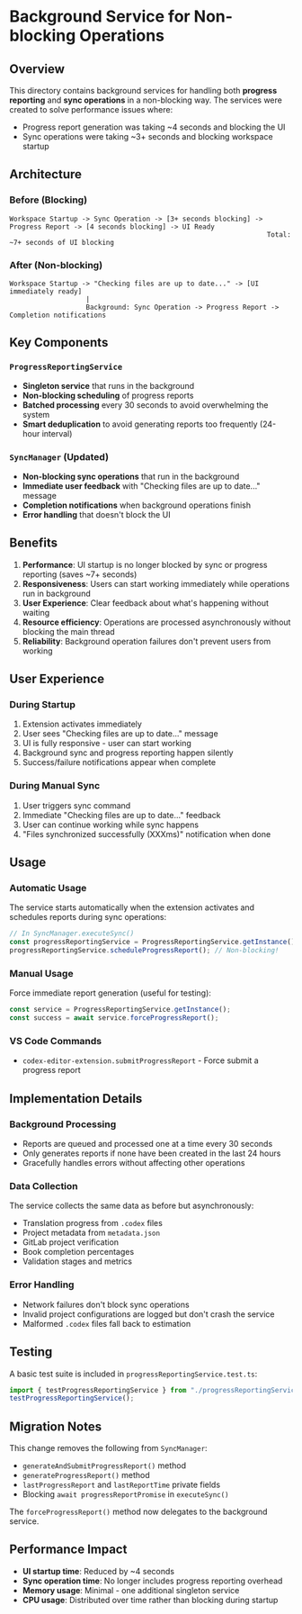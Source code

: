 # Background Service for Non-blocking Operations

## Overview

This directory contains background services for handling both **progress reporting** and **sync operations** in a non-blocking way. The services were created to solve performance issues where:

- Progress report generation was taking ~4 seconds and blocking the UI
- Sync operations were taking ~3+ seconds and blocking workspace startup

## Architecture

### Before (Blocking)

```
Workspace Startup -> Sync Operation -> [3+ seconds blocking] -> Progress Report -> [4 seconds blocking] -> UI Ready
                                                                Total: ~7+ seconds of UI blocking
```

### After (Non-blocking)

```
Workspace Startup -> "Checking files are up to date..." -> [UI immediately ready]
                   |
                   Background: Sync Operation -> Progress Report -> Completion notifications
```

## Key Components

### `ProgressReportingService`

- **Singleton service** that runs in the background
- **Non-blocking scheduling** of progress reports
- **Batched processing** every 30 seconds to avoid overwhelming the system
- **Smart deduplication** to avoid generating reports too frequently (24-hour interval)

### `SyncManager` (Updated)

- **Non-blocking sync operations** that run in the background
- **Immediate user feedback** with "Checking files are up to date..." message
- **Completion notifications** when background operations finish
- **Error handling** that doesn't block the UI

## Benefits

1. **Performance**: UI startup is no longer blocked by sync or progress reporting (saves ~7+ seconds)
2. **Responsiveness**: Users can start working immediately while operations run in background
3. **User Experience**: Clear feedback about what's happening without waiting
4. **Resource efficiency**: Operations are processed asynchronously without blocking the main thread
5. **Reliability**: Background operation failures don't prevent users from working

## User Experience

### During Startup

1. Extension activates immediately
2. User sees "Checking files are up to date..." message
3. UI is fully responsive - user can start working
4. Background sync and progress reporting happen silently
5. Success/failure notifications appear when complete

### During Manual Sync

1. User triggers sync command
2. Immediate "Checking files are up to date..." feedback
3. User can continue working while sync happens
4. "Files synchronized successfully (XXXms)" notification when done

## Usage

### Automatic Usage

The service starts automatically when the extension activates and schedules reports during sync operations:

```typescript
// In SyncManager.executeSync()
const progressReportingService = ProgressReportingService.getInstance();
progressReportingService.scheduleProgressReport(); // Non-blocking!
```

### Manual Usage

Force immediate report generation (useful for testing):

```typescript
const service = ProgressReportingService.getInstance();
const success = await service.forceProgressReport();
```

### VS Code Commands

- `codex-editor-extension.submitProgressReport` - Force submit a progress report

## Implementation Details

### Background Processing

- Reports are queued and processed one at a time every 30 seconds
- Only generates reports if none have been created in the last 24 hours
- Gracefully handles errors without affecting other operations

### Data Collection

The service collects the same data as before but asynchronously:

- Translation progress from `.codex` files
- Project metadata from `metadata.json`
- GitLab project verification
- Book completion percentages
- Validation stages and metrics

### Error Handling

- Network failures don't block sync operations
- Invalid project configurations are logged but don't crash the service
- Malformed `.codex` files fall back to estimation

## Testing

A basic test suite is included in `progressReportingService.test.ts`:

```typescript
import { testProgressReportingService } from "./progressReportingService.test";
testProgressReportingService();
```

## Migration Notes

This change removes the following from `SyncManager`:

- `generateAndSubmitProgressReport()` method
- `generateProgressReport()` method
- `lastProgressReport` and `lastReportTime` private fields
- Blocking `await progressReportPromise` in `executeSync()`

The `forceProgressReport()` method now delegates to the background service.

## Performance Impact

- **UI startup time**: Reduced by ~4 seconds
- **Sync operation time**: No longer includes progress reporting overhead
- **Memory usage**: Minimal - one additional singleton service
- **CPU usage**: Distributed over time rather than blocking during startup
